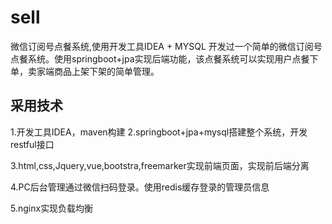 # sell
微信订阅号点餐系统,使用开发工具IDEA + MYSQL 开发过一个简单的微信订阅号点餐系统。使用springboot+jpa实现后端功能，该点餐系统可以实现用户点餐下单，卖家端商品上架下架的简单管理。

## 采用技术
1.开发工具IDEA，maven构建
2.springboot+jpa+mysql搭建整个系统，开发restful接口

3.html,css,Jquery,vue,bootstra,freemarker实现前端页面，实现前后端分离

4.PC后台管理通过微信扫码登录。使用redis缓存登录的管理员信息

5.nginx实现负载均衡

